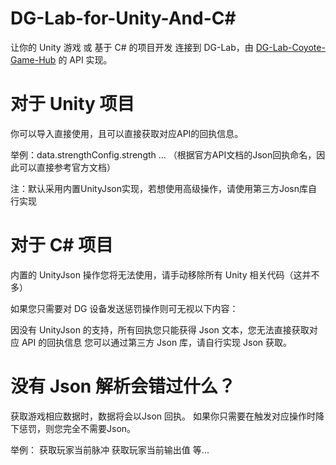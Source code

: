 # DG-Lab-for-Unity-And-C#
让你的 Unity 游戏 或 基于 C# 的项目开发 连接到 DG-Lab，由 <a href="https://github.com/hyperzlib/DG-Lab-Coyote-Game-Hub">DG-Lab-Coyote-Game-Hub</a> 的 API 实现。



# 对于 Unity 项目
你可以导入直接使用，且可以直接获取对应API的回执信息。


举例：data.strengthConfig.strength ...
（根据官方API文档的Json回执命名，因此可以直接参考官方文档）

注：默认采用内置UnityJson实现，若想使用高级操作，请使用第三方Josn库自行实现



# 对于 C# 项目
内置的 UnityJson 操作您将无法使用，请手动移除所有 Unity 相关代码（这并不多）

如果您只需要对 DG 设备发送惩罚操作则可无视以下内容：

因没有 UnityJson 的支持，所有回执您只能获得 Json 文本，您无法直接获取对应 API 的回执信息
您可以通过第三方 Json 库，请自行实现 Json 获取。



# 没有 Json 解析会错过什么？
获取游戏相应数据时，数据将会以Json 回执。
如果你只需要在触发对应操作时降下惩罚，则您完全不需要Json。

举例：
获取玩家当前脉冲
获取玩家当前输出值
等...
